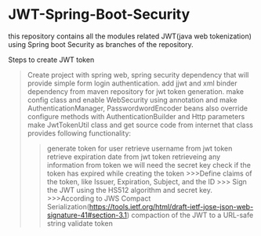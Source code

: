 # JWT-Spring-Boot-Security
this repository contains all the modules related JWT(java web tokenization) using Spring boot Security as branches of the repository.

Steps to create JWT token 

>Create project with spring web, spring security dependency that will provide simple form login authentication.
>add jjwt and xml binder dependency from maven repository for jwt token generation.
>make config class and  enable WebSecurity using annotation and make AuthenticationManager, PasswordwordEncoder beans also override configure methods with AuthenticationBuilder and Http parameters
>make JwtTokenUtil class and get source code from internet that class provides following functionality:
  >>generate token for user
  >>retrieve username from jwt token
  >>retrieve expiration date from jwt token 
  >>retrieveing any information from token we will need the secret key
  >>check if the token has expired
  >>while creating the token 
    >>>Define  claims of the token, like Issuer, Expiration, Subject, and the ID
    >>> Sign the JWT using the HS512 algorithm and secret key.
    >>>According to JWS Compact Serialization(https://tools.ietf.org/html/draft-ietf-jose-json-web-signature-41#section-3.1) compaction of the JWT to a URL-safe string
  >>validate token


